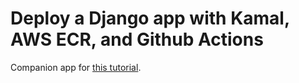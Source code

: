 # Deploy a Django app with Kamal, AWS ECR, and Github Actions

Companion app for [this tutorial](https://dylancastillo.co/posts/deploy-a-django-app-with-kamal-aws-ecr-and-github-actions.html).
